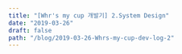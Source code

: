 ```yaml
---
title: "[Whr's my cup 개발기] 2.System Design"
date: "2019-03-26"
draft: false
path: "/blog/2019-03-26-Whrs-my-cup-dev-log-2"
---
```

